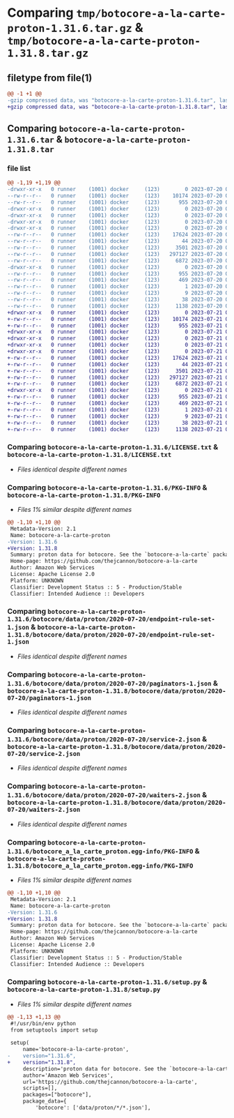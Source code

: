 # Comparing `tmp/botocore-a-la-carte-proton-1.31.6.tar.gz` & `tmp/botocore-a-la-carte-proton-1.31.8.tar.gz`

## filetype from file(1)

```diff
@@ -1 +1 @@
-gzip compressed data, was "botocore-a-la-carte-proton-1.31.6.tar", last modified: Thu Jul 20 01:20:36 2023, max compression
+gzip compressed data, was "botocore-a-la-carte-proton-1.31.8.tar", last modified: Fri Jul 21 01:21:46 2023, max compression
```

## Comparing `botocore-a-la-carte-proton-1.31.6.tar` & `botocore-a-la-carte-proton-1.31.8.tar`

### file list

```diff
@@ -1,19 +1,19 @@
-drwxr-xr-x   0 runner    (1001) docker     (123)        0 2023-07-20 01:20:36.466847 botocore-a-la-carte-proton-1.31.6/
--rw-r--r--   0 runner    (1001) docker     (123)    10174 2023-07-20 01:20:36.000000 botocore-a-la-carte-proton-1.31.6/LICENSE.txt
--rw-r--r--   0 runner    (1001) docker     (123)      955 2023-07-20 01:20:36.466847 botocore-a-la-carte-proton-1.31.6/PKG-INFO
-drwxr-xr-x   0 runner    (1001) docker     (123)        0 2023-07-20 01:20:36.462847 botocore-a-la-carte-proton-1.31.6/botocore/
-drwxr-xr-x   0 runner    (1001) docker     (123)        0 2023-07-20 01:20:36.462847 botocore-a-la-carte-proton-1.31.6/botocore/data/
-drwxr-xr-x   0 runner    (1001) docker     (123)        0 2023-07-20 01:20:36.462847 botocore-a-la-carte-proton-1.31.6/botocore/data/proton/
-drwxr-xr-x   0 runner    (1001) docker     (123)        0 2023-07-20 01:20:36.462847 botocore-a-la-carte-proton-1.31.6/botocore/data/proton/2020-07-20/
--rw-r--r--   0 runner    (1001) docker     (123)    17624 2023-07-20 01:19:55.000000 botocore-a-la-carte-proton-1.31.6/botocore/data/proton/2020-07-20/endpoint-rule-set-1.json
--rw-r--r--   0 runner    (1001) docker     (123)       44 2023-07-20 01:19:55.000000 botocore-a-la-carte-proton-1.31.6/botocore/data/proton/2020-07-20/examples-1.json
--rw-r--r--   0 runner    (1001) docker     (123)     3501 2023-07-20 01:19:55.000000 botocore-a-la-carte-proton-1.31.6/botocore/data/proton/2020-07-20/paginators-1.json
--rw-r--r--   0 runner    (1001) docker     (123)   297127 2023-07-20 01:19:55.000000 botocore-a-la-carte-proton-1.31.6/botocore/data/proton/2020-07-20/service-2.json
--rw-r--r--   0 runner    (1001) docker     (123)     6872 2023-07-20 01:19:55.000000 botocore-a-la-carte-proton-1.31.6/botocore/data/proton/2020-07-20/waiters-2.json
-drwxr-xr-x   0 runner    (1001) docker     (123)        0 2023-07-20 01:20:36.462847 botocore-a-la-carte-proton-1.31.6/botocore_a_la_carte_proton.egg-info/
--rw-r--r--   0 runner    (1001) docker     (123)      955 2023-07-20 01:20:36.000000 botocore-a-la-carte-proton-1.31.6/botocore_a_la_carte_proton.egg-info/PKG-INFO
--rw-r--r--   0 runner    (1001) docker     (123)      469 2023-07-20 01:20:36.000000 botocore-a-la-carte-proton-1.31.6/botocore_a_la_carte_proton.egg-info/SOURCES.txt
--rw-r--r--   0 runner    (1001) docker     (123)        1 2023-07-20 01:20:36.000000 botocore-a-la-carte-proton-1.31.6/botocore_a_la_carte_proton.egg-info/dependency_links.txt
--rw-r--r--   0 runner    (1001) docker     (123)        9 2023-07-20 01:20:36.000000 botocore-a-la-carte-proton-1.31.6/botocore_a_la_carte_proton.egg-info/top_level.txt
--rw-r--r--   0 runner    (1001) docker     (123)       38 2023-07-20 01:20:36.466847 botocore-a-la-carte-proton-1.31.6/setup.cfg
--rw-r--r--   0 runner    (1001) docker     (123)     1138 2023-07-20 01:20:36.000000 botocore-a-la-carte-proton-1.31.6/setup.py
+drwxr-xr-x   0 runner    (1001) docker     (123)        0 2023-07-21 01:21:46.435397 botocore-a-la-carte-proton-1.31.8/
+-rw-r--r--   0 runner    (1001) docker     (123)    10174 2023-07-21 01:21:46.000000 botocore-a-la-carte-proton-1.31.8/LICENSE.txt
+-rw-r--r--   0 runner    (1001) docker     (123)      955 2023-07-21 01:21:46.435397 botocore-a-la-carte-proton-1.31.8/PKG-INFO
+drwxr-xr-x   0 runner    (1001) docker     (123)        0 2023-07-21 01:21:46.435397 botocore-a-la-carte-proton-1.31.8/botocore/
+drwxr-xr-x   0 runner    (1001) docker     (123)        0 2023-07-21 01:21:46.435397 botocore-a-la-carte-proton-1.31.8/botocore/data/
+drwxr-xr-x   0 runner    (1001) docker     (123)        0 2023-07-21 01:21:46.435397 botocore-a-la-carte-proton-1.31.8/botocore/data/proton/
+drwxr-xr-x   0 runner    (1001) docker     (123)        0 2023-07-21 01:21:46.435397 botocore-a-la-carte-proton-1.31.8/botocore/data/proton/2020-07-20/
+-rw-r--r--   0 runner    (1001) docker     (123)    17624 2023-07-21 01:21:06.000000 botocore-a-la-carte-proton-1.31.8/botocore/data/proton/2020-07-20/endpoint-rule-set-1.json
+-rw-r--r--   0 runner    (1001) docker     (123)       44 2023-07-21 01:21:06.000000 botocore-a-la-carte-proton-1.31.8/botocore/data/proton/2020-07-20/examples-1.json
+-rw-r--r--   0 runner    (1001) docker     (123)     3501 2023-07-21 01:21:06.000000 botocore-a-la-carte-proton-1.31.8/botocore/data/proton/2020-07-20/paginators-1.json
+-rw-r--r--   0 runner    (1001) docker     (123)   297127 2023-07-21 01:21:06.000000 botocore-a-la-carte-proton-1.31.8/botocore/data/proton/2020-07-20/service-2.json
+-rw-r--r--   0 runner    (1001) docker     (123)     6872 2023-07-21 01:21:06.000000 botocore-a-la-carte-proton-1.31.8/botocore/data/proton/2020-07-20/waiters-2.json
+drwxr-xr-x   0 runner    (1001) docker     (123)        0 2023-07-21 01:21:46.435397 botocore-a-la-carte-proton-1.31.8/botocore_a_la_carte_proton.egg-info/
+-rw-r--r--   0 runner    (1001) docker     (123)      955 2023-07-21 01:21:46.000000 botocore-a-la-carte-proton-1.31.8/botocore_a_la_carte_proton.egg-info/PKG-INFO
+-rw-r--r--   0 runner    (1001) docker     (123)      469 2023-07-21 01:21:46.000000 botocore-a-la-carte-proton-1.31.8/botocore_a_la_carte_proton.egg-info/SOURCES.txt
+-rw-r--r--   0 runner    (1001) docker     (123)        1 2023-07-21 01:21:46.000000 botocore-a-la-carte-proton-1.31.8/botocore_a_la_carte_proton.egg-info/dependency_links.txt
+-rw-r--r--   0 runner    (1001) docker     (123)        9 2023-07-21 01:21:46.000000 botocore-a-la-carte-proton-1.31.8/botocore_a_la_carte_proton.egg-info/top_level.txt
+-rw-r--r--   0 runner    (1001) docker     (123)       38 2023-07-21 01:21:46.435397 botocore-a-la-carte-proton-1.31.8/setup.cfg
+-rw-r--r--   0 runner    (1001) docker     (123)     1138 2023-07-21 01:21:46.000000 botocore-a-la-carte-proton-1.31.8/setup.py
```

### Comparing `botocore-a-la-carte-proton-1.31.6/LICENSE.txt` & `botocore-a-la-carte-proton-1.31.8/LICENSE.txt`

 * *Files identical despite different names*

### Comparing `botocore-a-la-carte-proton-1.31.6/PKG-INFO` & `botocore-a-la-carte-proton-1.31.8/PKG-INFO`

 * *Files 1% similar despite different names*

```diff
@@ -1,10 +1,10 @@
 Metadata-Version: 2.1
 Name: botocore-a-la-carte-proton
-Version: 1.31.6
+Version: 1.31.8
 Summary: proton data for botocore. See the `botocore-a-la-carte` package for more info.
 Home-page: https://github.com/thejcannon/botocore-a-la-carte
 Author: Amazon Web Services
 License: Apache License 2.0
 Platform: UNKNOWN
 Classifier: Development Status :: 5 - Production/Stable
 Classifier: Intended Audience :: Developers
```

### Comparing `botocore-a-la-carte-proton-1.31.6/botocore/data/proton/2020-07-20/endpoint-rule-set-1.json` & `botocore-a-la-carte-proton-1.31.8/botocore/data/proton/2020-07-20/endpoint-rule-set-1.json`

 * *Files identical despite different names*

### Comparing `botocore-a-la-carte-proton-1.31.6/botocore/data/proton/2020-07-20/paginators-1.json` & `botocore-a-la-carte-proton-1.31.8/botocore/data/proton/2020-07-20/paginators-1.json`

 * *Files identical despite different names*

### Comparing `botocore-a-la-carte-proton-1.31.6/botocore/data/proton/2020-07-20/service-2.json` & `botocore-a-la-carte-proton-1.31.8/botocore/data/proton/2020-07-20/service-2.json`

 * *Files identical despite different names*

### Comparing `botocore-a-la-carte-proton-1.31.6/botocore/data/proton/2020-07-20/waiters-2.json` & `botocore-a-la-carte-proton-1.31.8/botocore/data/proton/2020-07-20/waiters-2.json`

 * *Files identical despite different names*

### Comparing `botocore-a-la-carte-proton-1.31.6/botocore_a_la_carte_proton.egg-info/PKG-INFO` & `botocore-a-la-carte-proton-1.31.8/botocore_a_la_carte_proton.egg-info/PKG-INFO`

 * *Files 1% similar despite different names*

```diff
@@ -1,10 +1,10 @@
 Metadata-Version: 2.1
 Name: botocore-a-la-carte-proton
-Version: 1.31.6
+Version: 1.31.8
 Summary: proton data for botocore. See the `botocore-a-la-carte` package for more info.
 Home-page: https://github.com/thejcannon/botocore-a-la-carte
 Author: Amazon Web Services
 License: Apache License 2.0
 Platform: UNKNOWN
 Classifier: Development Status :: 5 - Production/Stable
 Classifier: Intended Audience :: Developers
```

### Comparing `botocore-a-la-carte-proton-1.31.6/setup.py` & `botocore-a-la-carte-proton-1.31.8/setup.py`

 * *Files 1% similar despite different names*

```diff
@@ -1,13 +1,13 @@
 #!/usr/bin/env python
 from setuptools import setup
 
 setup(
     name='botocore-a-la-carte-proton',
-    version="1.31.6",
+    version="1.31.8",
     description='proton data for botocore. See the `botocore-a-la-carte` package for more info.',
     author='Amazon Web Services',
     url='https://github.com/thejcannon/botocore-a-la-carte',
     scripts=[],
     packages=["botocore"],
     package_data={
         'botocore': ['data/proton/*/*.json'],
```

